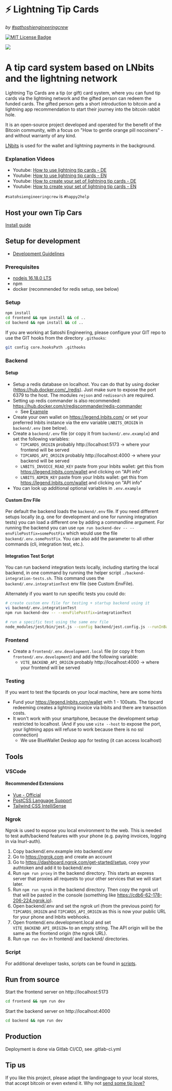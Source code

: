 # ⚡️ Lightning Tip Cards
_by [#sathoshiengineeringcrew](https://satoshiengineering.com/)_

[![MIT License Badge](docs/img/license-badge.svg)](LICENSE)

![](docs/img/TipCardsHeader.png)

# A tip card system based on LNbits and the lightning network

Lightning Tip Cards are a tip (or gift) card system, where you can fund tip cards via the lightning network
and the gifted person can redeem the funded cards. The gifted person gets a short introduction to bitcoin and a lightning
app recommendation to start their journey into the bitcoin rabbit hole.

It is an open-source project developed and operated for the benefit of the Bitcoin community,
with a focus on "How to gentle orange pill nocoiners" - and without warranty of any kind.

[LNbits](https://github.com/lnbits/lnbits) is used for the wallet and lightning payments in the background.

### Explanation Videos
- Youtube: [How to use lightning tip cards - DE](https://youtu.be/26dj0580HYc)
- Youtube: [How to use lightning tip cards - EN](https://youtu.be/bFeEPbupdx8)
- Youtube: [How to create your set of lightning tip cards - DE](https://youtu.be/Oq__BT6oVoM)
- Youtube: [How to create your set of lightning tip cards - EN](https://youtu.be/R6p7fUKu4MY)

`#satohsiengineeringcrew` is `#happy2help`


## Host your own Tip Cars

[Install guide](docs/setup.md)


## Setup for development

- [Development Guidelines](docs/guidelines.md)

### Prerequisites
- [nodejs 16.18.0 LTS](https://nodejs.org/en/)
- npm
- docker (recommended for redis setup, see below)

### Setup

```bash
npm install
cd frontend && npm install && cd ..
cd backend && npm install && cd ..
```

If you are working at Satoshi Engineering, please configure your GIT repo to use the GIT hooks from  the directory `.githooks`:
```bash
git config core.hooksPath .githooks
```

### Backend

#### Setup

* Setup a redis database on localhost. You can do that by using docker (https://hub.docker.com/_/redis). Just make sure to expose the port 6379 to the host. The modules `rejson` and `redisearch` are required.
* Setting up redis commander is also recommended: https://hub.docker.com/r/rediscommander/redis-commander
  * See [Example](docs/examples/redis) 
* Create your own wallet on https://legend.lnbits.com/ or set your preferred lnbits instance via the env variable `LNBITS_ORIGIN` in `backend/.env` (see below).
* Create a `backend/.env` file (or copy it from `backend/.env.example`) and set the following variables:
  - `TIPCARDS_ORIGIN` probably http://localhost:5173 -> where your frontend will be served
  - `TIPCARDS_API_ORIGIN` probably http://localhost:4000 -> where your backend will be served
  - `LNBITS_INVOICE_READ_KEY` paste from your lnbits wallet: get this from https://legend.lnbits.com/wallet and clicking on "API info"
  - `LNBITS_ADMIN_KEY` paste from your lnbits wallet: get this from https://legend.lnbits.com/wallet and clicking on "API info"
* You can look up additional optional variables in `.env.example`

#### Custom Env File

Per default the backend loads the `backend/.env` file. If you need different setups locally (e.g. one for development and one for running integration tests) you can load a different one by adding a commandline argument. For running the backend you can use `npm run backend-dev -- --envFilePostfix=somePostFix` which would use the file `backend/.env.somePostFix`. You can also add the parameter to all other commands (cli, integration test, etc.).

#### Integration Test Script

You can run backend integration tests locally, including starting the local backend, in one command by running the helper script `./backend-integration-tests.sh`. This command uses the `backend/.env.integrationTest` env file (see Custom EnvFile).

Alternately if you want to run specific tests you could do:
```bash
# create custom env file for testing + startup backend using it
vi backend/.env.integrationTest
npm run backend-dev -- --envFilePostfix=integrationTest

# run a specific test using the same env file
node_modules/jest/bin/jest.js --config backend/jest.config.js --runInBand --testTimeout=50000 --envFilePostfix=integrationTest backend/tests/integration/api/auth.test.ts
```

### Frontend

* Create a `frontend/.env.development.local` file  (or copy it from `frontend/.env.development`)  and add the following variable:
  - `VITE_BACKEND_API_ORIGIN` probably http://localhost:4000 -> where your frontend will be served

### Testing

If you want to test the tipcards on your local machine, here are some hints
- Fund your https://legend.lnbits.com/wallet with 1 - 100sats. The tipcard redeeming creates a lightning invoice 
via lnbits and there are transaction costs.
- It won't work with your smartphone, because the development setup restricted to localhost. (And if you use `vite --host` to expose the port,
your lightning apps will refuse to work because there is no ssl connection)
  - We use BlueWallet Deskop app for testing (it can access localhost) 


## Tools

### VSCode

#### Recommended Extensions

* [Vue - Official](https://marketplace.visualstudio.com/items?itemName=vue.volar)
* [PostCSS Language Support](https://marketplace.visualstudio.com/items?itemName=csstools.postcss)
* [Tailwind CSS IntelliSense](https://marketplace.visualstudio.com/items?itemName=bradlc.vscode-tailwindcss)

### Ngrok

Ngrok is used to expose you local environment to the web. This is needed to test auth/backend features with your phone (e.g. paying invoices, logging in via lnurl-auth).

1. Copy backend/.env.example into backend/.env
2. Go to https://ngrok.com and create an account
3. Go to https://dashboard.ngrok.com/get-started/setup, copy your authtoken and add it to backend/.env
4. Run `npm run proxy` in the backend directory. This starts an express server that proxies all requests to your other services that we will start later.
5. Run `npm run ngrok` in the backend directory. Then copy the ngrok url that will be pasted in the console (something like https://cdb6-62-178-206-224.ngrok.io).
6. Open backend/.env and set the ngrok url (from the previous point) for `TIPCARDS_ORIGIN` and `TIPCARDS_API_ORIGIN` as this is now your public URL for your phone and lnbits webhooks.
7. Open frontend/.env.development.local and set `VITE_BACKEND_API_ORIGIN=` to an empty string. The API origin will be the same as the frontend origin (the ngrok URL).
8. Run `npm run dev` in frontend/ and backend/ directories.

### Script

For additional developer tasks, scripts can be found in [scripts](scripts/README.md).

## Run from source

Start the frontend server on http://localhost:5173
```bash
cd frontend && npm run dev
```

Start the backend server on http://localhost:4000
```bash
cd backend && npm run dev
```


## Production

Deployment is done via Gitlab CI/CD, see .gitlab-ci.yml


## Tip us

If you like this project, please adapt the landingpage to your local stores, that
accept bitcoin or even extend it. Why not [send some tip love?](https://satoshiengineering.com/tipjar/)
